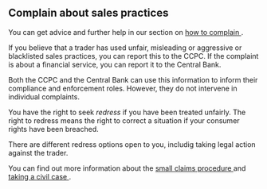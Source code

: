 ##  Complain about sales practices

You can get advice and further help in our section on [ how to complain
](/en/consumer/how-to-complain/how-to-make-a-complaint/) .

If you believe that a trader has used unfair, misleading or aggressive or
blacklisted sales practices, you can report this to the CCPC. If the complaint
is about a financial service, you can report it to the Central Bank.

Both the CCPC and the Central Bank can use this information to inform their
compliance and enforcement roles. However, they do not intervene in individual
complaints.

You have the right to seek _redress_ if you have been treated unfairly. The
right to redress means the right to correct a situation if your consumer
rights have been breached.

There are different redress options open to you, includig taking legal action
against the trader.

You can find out more information about the [ small claims procedure
](/en/justice/courts-system/small-claims-court/) and [ taking a civil case
](/en/justice/civil-law/taking-and-appealing-a-civil-case/) .
